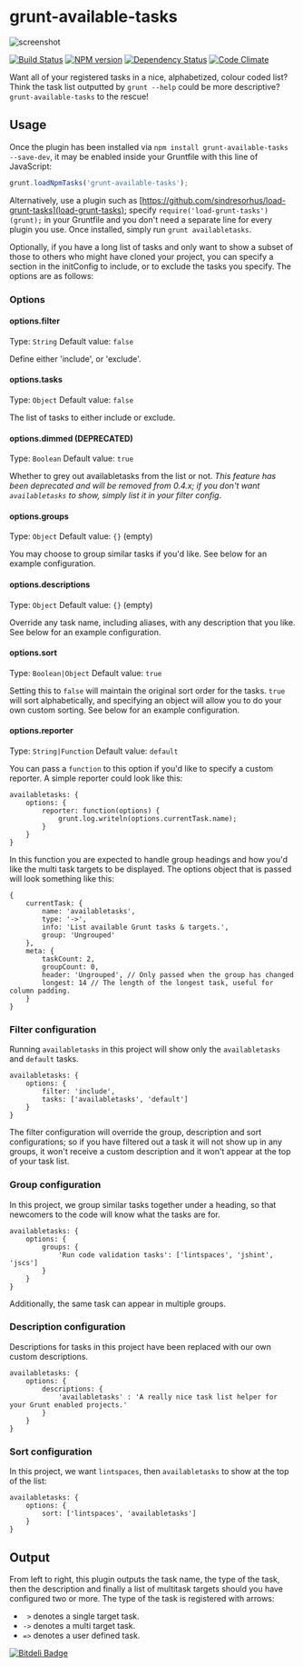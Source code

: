 # grunt-available-tasks

![screenshot](screenshot.png)

[![Build Status](https://travis-ci.org/ben-eb/grunt-available-tasks.png?branch=master)](https://travis-ci.org/ben-eb/grunt-available-tasks) [![NPM version](https://badge.fury.io/js/grunt-available-tasks.png)](http://badge.fury.io/js/grunt-available-tasks) [![Dependency Status](https://gemnasium.com/ben-eb/grunt-available-tasks.png)](https://gemnasium.com/ben-eb/grunt-available-tasks) [![Code Climate](https://codeclimate.com/github/ben-eb/grunt-available-tasks.png)](https://codeclimate.com/github/ben-eb/grunt-available-tasks)

Want all of your registered tasks in a nice, alphabetized, colour coded list? Think the task list outputted by `grunt --help` could be more descriptive? `grunt-available-tasks` to the rescue!

## Usage

Once the plugin has been installed via `npm install grunt-available-tasks --save-dev`, it may be enabled inside your Gruntfile with this line of JavaScript:

```js
grunt.loadNpmTasks('grunt-available-tasks');
```

Alternatively, use a plugin such as [https://github.com/sindresorhus/load-grunt-tasks](load-grunt-tasks); specify `require('load-grunt-tasks')(grunt);` in your Gruntfile and you don't need a separate line for every plugin you use. Once installed, simply run `grunt availabletasks`.

Optionally, if you have a long list of tasks and only want to show a subset of those to others who might have cloned your project, you can specify a section in the initConfig to include, or to exclude the tasks you specify. The options are as follows:

### Options

#### options.filter
Type: `String`
Default value: `false`

Define either 'include', or 'exclude'.

#### options.tasks
Type: `Object`
Default value: `false`

The list of tasks to either include or exclude.

#### options.dimmed (DEPRECATED)
Type: `Boolean`
Default value: `true`

Whether to grey out availabletasks from the list or not. _This feature has been deprecated and will be removed from 0.4.x; if you don't want `availabletasks` to show, simply list it in your filter config_.

#### options.groups
Type: `Object`
Default value: `{}` (empty)

You may choose to group similar tasks if you'd like. See below for an example configuration.

#### options.descriptions
Type: `Object`
Default value: `{}` (empty)

Override any task name, including aliases, with any description that you like. See below for an example configuration.

#### options.sort
Type: `Boolean|Object`
Default value: `true`

Setting this to `false` will maintain the original sort order for the tasks. `true` will sort alphabetically, and specifying an object will allow you to do your own custom sorting. See below for an example configuration.

#### options.reporter
Type: `String|Function`
Default value: `default`

You can pass a `function` to this option if you'd like to specify a custom reporter. A simple reporter could look like this:

```
availabletasks: {
    options: {
        reporter: function(options) {
            grunt.log.writeln(options.currentTask.name);
        }
    }
}
```

In this function you are expected to handle group headings and how you'd like the multi task targets to be displayed. The options object that is passed will look something like this:

```
{
    currentTask: {
        name: 'availabletasks',
        type: '->',
        info: 'List available Grunt tasks & targets.',
        group: 'Ungrouped'
    },
    meta: {
        taskCount: 2,
        groupCount: 0,
        header: 'Ungrouped', // Only passed when the group has changed
        longest: 14 // The length of the longest task, useful for column padding.
    }
}
```

### Filter configuration

Running `availabletasks` in this project will show only the `availabletasks` and `default` tasks.

    availabletasks: {
        options: {
            filter: 'include',
            tasks: ['availabletasks', 'default']
        }
    }

The filter configuration will override the group, description and sort configurations; so if you have filtered out a task it will not show up in any groups, it won't receive a custom description and it won't appear at the top of your task list.

### Group configuration

In this project, we group similar tasks together under a heading, so that newcomers to the code will know what the tasks are for.

    availabletasks: {
        options: {
            groups: {
                'Run code validation tasks': ['lintspaces', 'jshint', 'jscs']
            }
        }
    }

Additionally, the same task can appear in multiple groups.

### Description configuration

Descriptions for tasks in this project have been replaced with our own custom descriptions.

    availabletasks: {
        options: {
            descriptions: {
                'availabletasks' : 'A really nice task list helper for your Grunt enabled projects.'
            }
        }
    }

### Sort configuration

In this project, we want `lintspaces`, then `availabletasks` to show at the top of the list:

    availabletasks: {
        options: {
            sort: ['lintspaces', 'availabletasks']
        }
    }

## Output

From left to right, this plugin outputs the task name, the type of the task, then the description and finally a list of multitask targets should you have configured two or more. The type of the task is registered with arrows:

* `  > ` denotes a single target task.
* ` -> ` denotes a multi target task.
* ` => ` denotes a user defined task.

[![Bitdeli Badge](https://d2weczhvl823v0.cloudfront.net/ben-eb/grunt-available-tasks/trend.png)](https://bitdeli.com/free "Bitdeli Badge")
